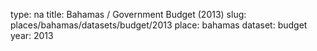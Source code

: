 type: na
title: Bahamas / Government Budget (2013)
slug: places/bahamas/datasets/budget/2013
place: bahamas
dataset: budget
year: 2013
